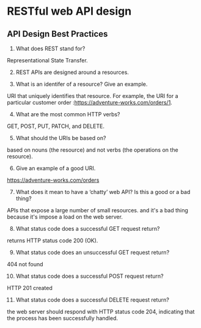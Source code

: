 # RESTful web API design

## API Design Best Practices

1. What does REST stand for?

Representational State Transfer.

2. REST APIs are designed around a resources.

3. What is an identifer of a resource? Give an example.

URI that uniquely identifies that resource. For example, the URI for a particular customer order :https://adventure-works.com/orders/1.


4. What are the most common HTTP verbs?

GET, POST, PUT, PATCH, and DELETE.

5. What should the URIs be based on?

based on nouns (the resource) and not verbs (the operations on the resource).

6. Give an example of a good URI.

https://adventure-works.com/orders

7. What does it mean to have a ‘chatty’ web API? Is this a good or a bad thing?

APIs that expose a large number of small resources. and it's a bad thing because it's impose a load on the web server.

8. What status code does a successful GET request return?

returns HTTP status code 200 (OK).

9. What status code does an unsuccessful GET request return?

404 not found

10. What status code does a successful POST request return?

HTTP 201 created

11. What status code does a successful DELETE request return?

the web server should respond with HTTP status code 204, indicating that the process has been successfully handled.
